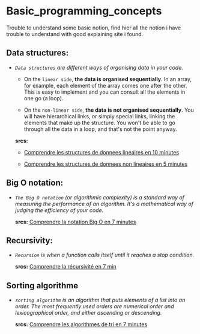 # Basic_programming_concepts
Trouble to understand some basic notion, find hier all the notion i have trouble to understand with good explaining site i found.

## Data structures:
- *`Data structures` are different ways of organising data in your code.*
  - On the `linear side`, **the data is organised sequentially**. In an array, for example, each element of the array comes one after the other. This is easy to implement and you can consult all the elements in one go (a loop).

  - On the `non-linear side`, **the data is not organised sequentially**. You will have hierarchical links, or simply special links, linking the elements that make up the structure. You won't be able to go through all the data in a loop, and that's not the point anyway.

  **srcs:**
  
  - [Comprendre les structures de donnees lineaires en 10 minutes](https://www.jesuisundev.com/comprendre-les-structures-de-donnees-lineaires-en-10-minutes/)
  
  - [Comprendre les structures de donnees non lineaires en 5 minutes](https://www.jesuisundev.com/comprendre-les-structures-de-donnees-non-lineaires-en-5-minutes/)

## Big O notation:
- *`The Big O notation` (or algorithmic complexity) is a standard way of measuring the performance of an algorithm. It's a mathematical way of judging the efficiency of your code.*

  **srcs:**
  [Comprendre la notation Big O en 7 minutes](https://www.jesuisundev.com/comprendre-la-notation-big-o-en-7-minutes/)

## Recursivity:
- *`Recursion` is when a function calls itself until it reaches a stop condition.*

  **srcs:**
  [Comprendre la récursivité en 7 min](https://www.jesuisundev.com/comprendre-la-recursivite-en-7-min/)

## Sorting algorithme
- *`sorting algorithm` is an algorithm that puts elements of a list into an order. The most frequently used orders are numerical order and lexicographical order, and either ascending or descending.*

  **srcs:**
  [Comprendre les algorithmes de tri en 7 minutes](https://www.jesuisundev.com/comprendre-les-algorithmes-de-tri-en-7-minutes/)
